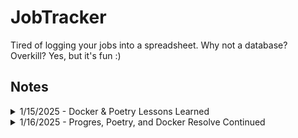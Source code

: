 # JobTracker
Tired of logging your jobs into a spreadsheet. Why not a database? Overkill? Yes, but it's fun :)

## Notes

<details>
<summary>1/15/2025 - Docker & Poetry Lessons Learned</summary>

Wow it was freaking dumb of me to thinking of putting poetry in a docker 
container, when a docker container is virtually meant for isolation.

Okay so after 3 hours then of perfecting my dockerfile I decied to do:

```sh
poetry export --without-hashes --format=requirements.txt > requirements.txt
```

So much simpler now I can just pip install the requirements.txt, but what no one tells you is that export must be installed. Poetry has plugins! To install just do:

```sh
poetry self add poetry-plugin-export
```

Overall if you ever think of adding a venv, poetry, or some other virtual enviroment in your docker container just don't it is pointless in most cases.

---

Wow sometimes I just like complexity too much I am running this on a M series mac,
so only need Docker for my Database. Otherwise I can't use my local instance
of Ollama running and utilize the GPU. Gosh lol sometimes I make my life so hard.

I will say if you did this in Windows or Linux then life would be simple, but
this is more powerful than my Linux desktop, so :(.

Rant over, so basically yeah just use poetry and run.

```sh
poetry run python job_tracker/main.py
```

Also my ooga booga brain just learned about SQL tools. Very nice SQL extension
in VSCode, just need to install the Postgres drivers to get started, but 
overall very solid for interacting with databases.
</details>

<details>
<summary>1/16/2025 - Progres, Poetry, and Docker Resolve Continued</summary>
Lol, lol, lol I finally got some sucess like I found out the best version of
pyscopg to use to interface with Postgres is just `psycopg` instead of 
`psycopg2` because the first is the modern version.

I finally got a working version of Job Tracker. It strikes me as a janky, but 
hey its working pretty well. I will need to add some examples. Also I sorta
prefer working with OpenAi model or something else too. We will see. 

I need to add the ability to read the user's resume and store that context so 
that the LLM can then compare the user's skills and experiecne to the requested.
There are a few applications with this mainly the one being that of modifying
the user's resume for the job.

Also decided to exclude the job description "required experience" since it 
is often the case many apps ask way more than necessary in most cases. So to
not deter applicants let's just ignore it for now. 

</details>
